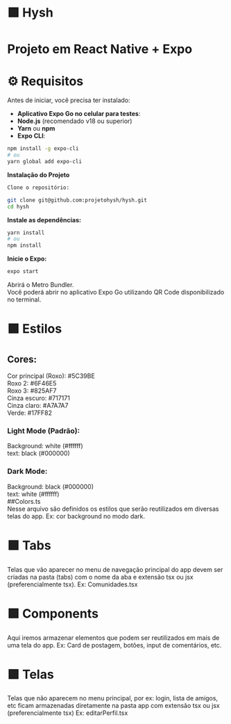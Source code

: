 # 🟪 Hysh
# Projeto em React Native + Expo

# ⚙️ Requisitos

Antes de iniciar, você precisa ter instalado:

- **Aplicativo Expo Go no celular para testes**:
- **Node.js** (recomendado v18 ou superior)  
- **Yarn** ou **npm**  
- **Expo CLI**:

```bash
npm install -g expo-cli
# ou
yarn global add expo-cli
```
**Instalação do Projeto**
```bash
Clone o repositório:

git clone git@github.com:projetohysh/hysh.git
cd hysh
```

**Instale as dependências:**
```bash
yarn install
# ou
npm install
```

**Inicie o Expo:**
```bash
expo start
```
Abrirá o Metro Bundler.<br>
Você poderá abrir no aplicativo Expo Go utilizando QR Code disponibilizado no terminal.

# 🟪 Estilos
## Cores:
Cor principal (Roxo):  #5C39BE<br>
Roxo 2:  #6F46E5<br>
Roxo 3:  #825AF7<br>
Cinza escuro:  #717171<br>
Cinza claro:  #A7A7A7<br>
Verde: #17FF82<br>

### Light Mode (Padrão):
Background: white (#ffffff)<br>
text: black (#000000)<br>

### Dark Mode:
Background: black (#000000)<br>
text: white (#ffffff)<br>
##Colors.ts<br>
Nesse arquivo são  definidos os estilos que serão reutilizados em diversas telas do app. Ex: cor background no modo dark.<br> 



# 🟪 Tabs
Telas que vão aparecer no menu de navegação principal do app devem ser criadas na pasta (tabs) com o nome da aba e extensão tsx ou jsx (preferencialmente tsx). Ex: Comunidades.tsx
# 🟪 Components
Aqui iremos armazenar elementos que podem ser reutilizados em mais de uma tela do app. Ex: Card de postagem, botões, input de comentários, etc.
# 🟪 Telas
Telas que não aparecem no menu principal, por ex: login, lista de amigos, etc ficam armazenadas diretamente na pasta app com extensão tsx ou jsx (preferencialmente tsx) Ex: editarPerfil.tsx

